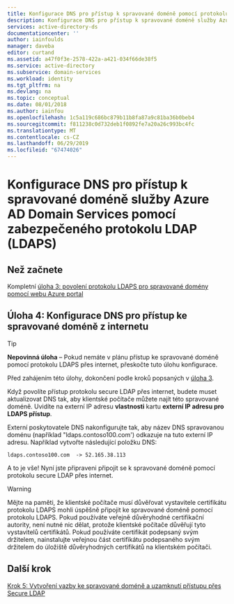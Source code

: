 ```yaml
---
title: Konfigurace DNS pro přístup k spravované doméně pomocí protokolu LDAPS přes internet | Dokumentace Microsoftu
description: Konfigurace DNS pro přístup k spravované doméně služby Azure AD Domain Services pomocí protokolu LDAPS přes internet
services: active-directory-ds
documentationcenter: ''
author: iainfoulds
manager: daveba
editor: curtand
ms.assetid: a47f0f3e-2578-422a-a421-034f66de38f5
ms.service: active-directory
ms.subservice: domain-services
ms.workload: identity
ms.tgt_pltfrm: na
ms.devlang: na
ms.topic: conceptual
ms.date: 08/01/2018
ms.author: iainfou
ms.openlocfilehash: 1c5a119c686bc879b11b8fa87a9c81ba36b0beb4
ms.sourcegitcommit: f811238c0d732deb1f0892fe7a20a26c993bc4fc
ms.translationtype: MT
ms.contentlocale: cs-CZ
ms.lasthandoff: 06/29/2019
ms.locfileid: "67474026"
---
```

# <a name="configure-dns-to-access-an-azure-ad-domain-services-managed-domain-using-secure-ldap-ldaps"></a>Konfigurace DNS pro přístup k spravované doméně služby Azure AD Domain Services pomocí zabezpečeného protokolu LDAP (LDAPS)

## <a name="before-you-begin"></a>Než začnete
Kompletní [úloha 3: povolení protokolu LDAPS pro spravované domény pomocí webu Azure portal](active-directory-ds-admin-guide-configure-secure-ldap-enable-ldaps.md)

## <a name="task-4-configure-dns-to-access-the-managed-domain-from-the-internet"></a>Úloha 4: Konfigurace DNS pro přístup ke spravované doméně z internetu
> [!TIP]
> **Nepovinná úloha** – Pokud nemáte v plánu přístup ke spravované doméně pomocí protokolu LDAPS přes internet, přeskočte tuto úlohu konfigurace.
>
>

Před zahájením této úlohy, dokončení podle kroků popsaných v [úloha 3](active-directory-ds-admin-guide-configure-secure-ldap-enable-ldaps.md).

Když povolíte přístup protokolu secure LDAP přes internet, budete muset aktualizovat DNS tak, aby klientské počítače můžete najít této spravované doméně. Uvidíte na externí IP adresu **vlastnosti** kartu **externí IP adresu pro LDAPS přístup**.

Externí poskytovatele DNS nakonfigurujte tak, aby název DNS spravovanou doménu (například "ldaps.contoso100.com') odkazuje na tuto externí IP adresu. Například vytvořte následující položku DNS:

    ldaps.contoso100.com  -> 52.165.38.113

A to je vše! Nyní jste připraveni připojit se k spravované doméně pomocí protokolu secure LDAP přes internet.

> [!WARNING]
> Mějte na paměti, že klientské počítače musí důvěřovat vystavitele certifikátu protokolu LDAPS mohli úspěšně připojit ke spravované doméně pomocí protokolu LDAPS. Pokud používáte veřejně důvěryhodné certifikační autority, není nutné nic dělat, protože klientské počítače důvěřují tyto vystavitelů certifikátů. Pokud používáte certifikát podepsaný svým držitelem, nainstalujte veřejnou část certifikátu podepsaného svým držitelem do úložiště důvěryhodných certifikátů na klientském počítači.
>
>

## <a name="next-step"></a>Další krok
[Krok 5: Vytvoření vazby ke spravované doméně a uzamknutí přístupu přes Secure LDAP](active-directory-ds-ldaps-bind-lockdown.md)
